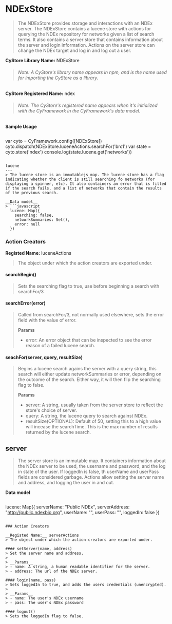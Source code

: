 
NDExStore
===
> The NDExStore provides storage and interactions with an NDEx server. The NDExStore contains a lucene store with actions for querying the NDEx repository for networks given a list of search terms. It also contains a server store that contains information about the server and login information. Actions on the server store can change the NDEx target and log in and log out a user.

__CyStore Library Name:__ NDExStore
> ######  Note: A CyStore's library name appears in npm, and is the name used for importing the CyStore as a library.

__CyStore Registered Name:__ ndex
> ######  Note: The CyStore's registered name appears when it's initialized with the CyFramework in the CyFramework's data model.

__Sample Usage__
> ```javascript
  var cyto = CyFramework.config([NDExStore])
  cyto.dispatch(NDExStore.luceneActions.searchFor('brc1')
  var state = cyto.store('ndex')
  console.log(state.lucene.get('networks'))
```

lucene
---
> The lucene store is an immutablejs map. The lucene store has a flag indicating whether the client is still searching fo networks (for displaying a spinner, etc). It also containers an error that is filled if the search fails, and a list of networks that contain the results of the previous search.

__Data model__
> ```javascript
  lucene: Map({
    searching: false,
    networkSummaries: Set(),
    error: null
  })
```

### Action Creators

__Registed Name:__ luceneActions
> The object under which the action creators are exported under. 

#### searchBegin()
> Sets the searching flag to true, use before beginning a search with searchFor/3

#### searchError(error)
> Called from searchFor/3, not normally used elsewhere, sets the error field with the value of error.
>
> __Params__
> - error: An error object that can be inspected to see the error reason of a failed lucene search.

#### seachFor(server, query, resultSize)
> Begins a lucene search agains the server with a query string, this search will either update networkSummaries or error, depending on the outcome of the search. Either way, it will then flip the searching flag to false.
>
> __Params__
> - server: A string, usually taken from the server store to reflect the store's choice of server.
> - query: A string, the lucene query to search against NDEx. 
> - resultSize(OPTIONAL): Default of 50, setting this to a high value will incease the searchTime. This is the max number of results returned by the lucene search.

server
---
> The server store is an immutable map. It containers information about the NDEx server to be used, the username and password, and the log in state of the user. If loggedIn is false, th userName and userPass fields are considered garbage. Actions allow setting the server name and address, and logging the user in and out.

__Data model__
> ```javascript
  lucene: Map({
    serverName: "Public NDEx",
    serverAddress: "http://public.ndexbio.org",
    userName: "",
    userPass: "",
    loggedIn: false
  })
```

### Action Creators

__Registed Name:__ serverActions
> The object under which the action creators are exported under. 

#### setServer(name, address)
> Set the server name and address.
>
> __Params__
> - name: A string, a human readable identifier for the server.
> - address: The url of the NDEx server.

#### login(name, pass)
> Sets loggedIn to true, and adds the users credentials (unencrypted).
>
> __Params__
> - name: The user's NDEx username
> - pass: The user's NDEx password 

#### logout()
> Sets the loggedIn flag to false.
